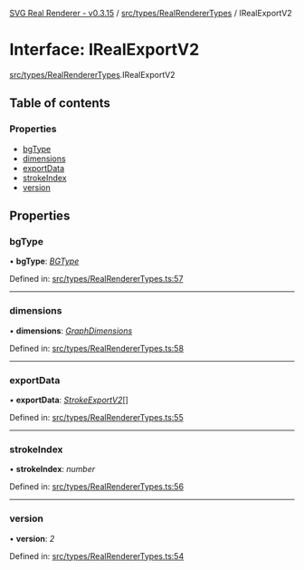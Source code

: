 [SVG Real Renderer - v0.3.15](../docs.md) / [src/types/RealRendererTypes](../modules/src_types_realrenderertypes.md) / IRealExportV2

# Interface: IRealExportV2

[src/types/RealRendererTypes](../modules/src_types_realrenderertypes.md).IRealExportV2

## Table of contents

### Properties

- [bgType](src_types_realrenderertypes.irealexportv2.md#bgtype)
- [dimensions](src_types_realrenderertypes.irealexportv2.md#dimensions)
- [exportData](src_types_realrenderertypes.irealexportv2.md#exportdata)
- [strokeIndex](src_types_realrenderertypes.irealexportv2.md#strokeindex)
- [version](src_types_realrenderertypes.irealexportv2.md#version)

## Properties

### bgType

• **bgType**: [*BGType*](../modules/src_types_realrenderertypes.md#bgtype)

Defined in: [src/types/RealRendererTypes.ts:57](https://github.com/HarshKhandeparkar/svg-real-renderer/blob/ef7fb73/src/types/RealRendererTypes.ts#L57)

___

### dimensions

• **dimensions**: [*GraphDimensions*](../modules/src_types_realrenderertypes.md#graphdimensions)

Defined in: [src/types/RealRendererTypes.ts:58](https://github.com/HarshKhandeparkar/svg-real-renderer/blob/ef7fb73/src/types/RealRendererTypes.ts#L58)

___

### exportData

• **exportData**: [*StrokeExportV2*](../modules/src_types_realrenderertypes.md#strokeexportv2)[]

Defined in: [src/types/RealRendererTypes.ts:55](https://github.com/HarshKhandeparkar/svg-real-renderer/blob/ef7fb73/src/types/RealRendererTypes.ts#L55)

___

### strokeIndex

• **strokeIndex**: *number*

Defined in: [src/types/RealRendererTypes.ts:56](https://github.com/HarshKhandeparkar/svg-real-renderer/blob/ef7fb73/src/types/RealRendererTypes.ts#L56)

___

### version

• **version**: *2*

Defined in: [src/types/RealRendererTypes.ts:54](https://github.com/HarshKhandeparkar/svg-real-renderer/blob/ef7fb73/src/types/RealRendererTypes.ts#L54)
